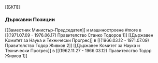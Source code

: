 [[БКП]]

### Държавни Позиции
[[Заместник Министър-Председател]] и машиностроене #more в [[(1971.07.09 - 1976.06.17) Правителство Станко Тодоров 1]]
[[Държавен Комитет за Наука и Технически Прогрес]] в [[(1966.03.12 - 1971.07.09) Правителство Тодор Живков 2]]
[[Държавен Комитет за Наука и Технически Прогрес]] в [[(1962.11.27 - 1966.03.12) Правителство Тодор Живков 1]]